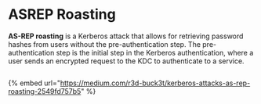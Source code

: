 # ASREP Roasting

**AS-REP roasting** is a Kerberos attack that allows for retrieving password hashes from users without the pre-authentication step. The pre-authentication step is the initial step in the Kerberos authentication, where a user sends an encrypted request to the KDC to authenticate to a service.

<figure><img src="https://miro.medium.com/v2/resize:fit:4800/format:webp/1*ncAYq-GZWkMPsifISVWXxg.png" alt=""><figcaption></figcaption></figure>

{% embed url="https://medium.com/r3d-buck3t/kerberos-attacks-as-rep-roasting-2549fd757b5" %}
